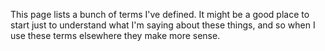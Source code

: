This page lists a bunch of terms I've defined. It might be a good place to start just to understand what I'm saying about these things, and so when I use these terms elsewhere they make more sense. 

